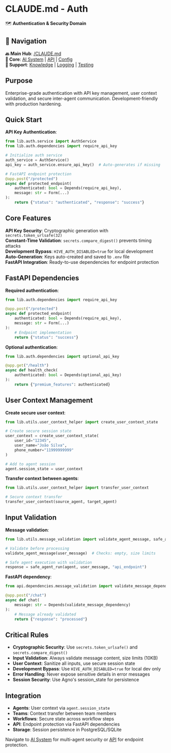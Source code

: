 # CLAUDE.md - Auth

🗺️ **Authentication & Security Domain**

## 🧭 Navigation

**🔙 Main Hub**: [/CLAUDE.md](../../CLAUDE.md)  
**🔗 Core**: [AI System](../../ai/CLAUDE.md) | [API](../../api/CLAUDE.md) | [Config](../config/CLAUDE.md)  
**🔗 Support**: [Knowledge](../knowledge/CLAUDE.md) | [Logging](../logging/CLAUDE.md) | [Testing](../../tests/CLAUDE.md)

## Purpose

Enterprise-grade authentication with API key management, user context validation, and secure inter-agent communication. Development-friendly with production hardening.

## Quick Start

**API Key Authentication**:
```python
from lib.auth.service import AuthService
from lib.auth.dependencies import require_api_key

# Initialize auth service
auth_service = AuthService()
api_key = auth_service.ensure_api_key()  # Auto-generates if missing

# FastAPI endpoint protection
@app.post("/protected")
async def protected_endpoint(
    authenticated: bool = Depends(require_api_key),
    message: str = Form(...)
):
    return {"status": "authenticated", "response": "success"}
```

## Core Features

**API Key Security**: Cryptographic generation with `secrets.token_urlsafe(32)`  
**Constant-Time Validation**: `secrets.compare_digest()` prevents timing attacks  
**Development Bypass**: `HIVE_AUTH_DISABLED=true` for local development  
**Auto-Generation**: Keys auto-created and saved to `.env` file  
**FastAPI Integration**: Ready-to-use dependencies for endpoint protection

## FastAPI Dependencies

**Required authentication**:
```python
from lib.auth.dependencies import require_api_key

@app.post("/protected")
async def protected_endpoint(
    authenticated: bool = Depends(require_api_key),
    message: str = Form(...)
):
    # Endpoint implementation
    return {"status": "success"}
```

**Optional authentication**:
```python
from lib.auth.dependencies import optional_api_key

@app.get("/health")
async def health_check(
    authenticated: bool = Depends(optional_api_key)
):
    return {"premium_features": authenticated}
```

## User Context Management

**Create secure user context**:
```python
from lib.utils.user_context_helper import create_user_context_state

# Create secure session state
user_context = create_user_context_state(
    user_id="12345",
    user_name="João Silva",
    phone_number="11999999999"
)

# Add to agent session
agent.session_state = user_context
```

**Transfer context between agents**:
```python
from lib.utils.user_context_helper import transfer_user_context

# Secure context transfer
transfer_user_context(source_agent, target_agent)
```

## Input Validation

**Message validation**:
```python
from lib.utils.message_validation import validate_agent_message, safe_agent_run

# Validate before processing
validate_agent_message(user_message)  # Checks: empty, size limits

# Safe agent execution with validation
response = safe_agent_run(agent, user_message, "api_endpoint")
```

**FastAPI dependency**:
```python
from api.dependencies.message_validation import validate_message_dependency

@app.post("/chat")
async def chat(
    message: str = Depends(validate_message_dependency)
):
    # Message already validated
    return {"response": "processed"}
```

## Critical Rules

- **Cryptographic Security**: Use `secrets.token_urlsafe()` and `secrets.compare_digest()`
- **Input Validation**: Always validate message content, size limits (10KB)
- **User Context**: Sanitize all inputs, use secure session state
- **Development Bypass**: Use `HIVE_AUTH_DISABLED=true` for local dev only
- **Error Handling**: Never expose sensitive details in error messages
- **Session Security**: Use Agno's session_state for persistence

## Integration

- **Agents**: User context via `agent.session_state`
- **Teams**: Context transfer between team members
- **Workflows**: Secure state across workflow steps
- **API**: Endpoint protection via FastAPI dependencies
- **Storage**: Session persistence in PostgreSQL/SQLite

Navigate to [AI System](../../ai/CLAUDE.md) for multi-agent security or [API](../../api/CLAUDE.md) for endpoint protection.

